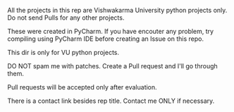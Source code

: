
All the projects in this rep are Vishwakarma University python projects only. Do not send Pulls for any other projects.

These were created in PyCharm. If you have encouter any problem, try compiling using PyCharm IDE before creating an Issue on this repo.

This dir is only for VU python projects.

DO NOT spam me with patches. Create a Pull request and I'll go through them.

Pull requests will be accepted only after evaluation.

There is a contact link besides rep title. Contact me ONLY if necessary.
